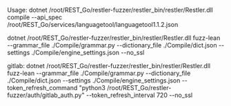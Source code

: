 Usage:
dotnet /root/REST_Go/restler-fuzzer/restler_bin/restler/Restler.dll compile --api_spec /root/REST_Go/services/languagetool/languagetool1.1.2.json

 dotnet /root/REST_Go/restler-fuzzer/restler_bin/restler/Restler.dll fuzz-lean --grammar_file ./Compile/grammar.py --dictionary_file ./Compile/dict.json --settings ./Compile/engine_settings.json --no_ssl

 gitlab:
 dotnet /root/REST_Go/restler-fuzzer/restler_bin/restler/Restler.dll fuzz-lean --grammar_file ./Compile/grammar.py --dictionary_file ./Compile/dict.json --settings ./Compile/engine_settings.json --token_refresh_command "python3 /root/REST_Go/restler-fuzzer/auth/gitlab_auth.py" --token_refresh_interval 720 --no_ssl